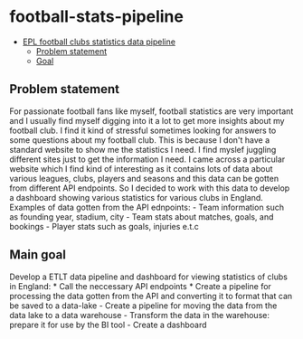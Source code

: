 # football-stats-pipeline
- [EPL football clubs statistics data pipeline](#football-stats-pipeline)
    - [Problem statement](#problem-statement)
    - [Goal](#main-goal)

## Problem statement
For passionate football fans like myself, football statistics are very important and I usually find myself digging into it a lot to get more insights about my football club. I find it kind of stressful sometimes looking for answers to some questions about my football club. This is because I don't have a standard website to show me the statistics I need. I find myslef juggling different sites just to get the information I need. I came across a particular website which I find kind of interesting as it contains lots of data about various leagues, clubs, players and seasons and this data can be gotten from different API endpoints. So I decided to work with this data to develop a dashboard showing various statistics for various clubs in England. Examples of data gotten from the API ednpoints:
    - Team information such as founding year, stadium, city
    - Team stats about matches, goals, and bookings
    - Player stats such as goals, injuries e.t.c 

## Main goal
Develop a ETLT data pipeline and dashboard for viewing statistics of clubs in England:
    * Call the neccessary API endpoints
    * Create a pipeline for processing the data gotten from the API and converting it to format that can be saved to a data-lake
    - Create a pipeline for moving the data from the data lake to a data warehouse
    - Transform the data in the warehouse: prepare it for use by the BI tool
    - Create a dashboard